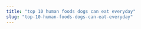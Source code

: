 ```yaml
---
title: "top 10 human foods dogs can eat everyday"
slug: "top-10-human-foods-dogs-can-eat-everyday"
---
```


